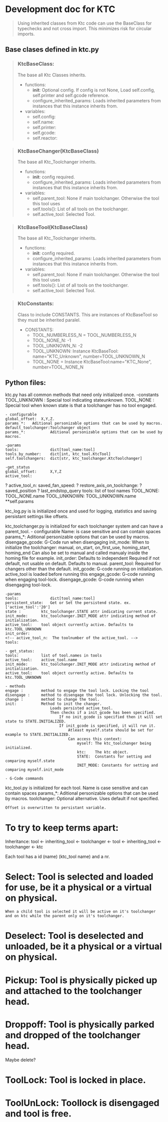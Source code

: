 # Development doc for KTC

> Using inherited classes from Ktc code can use the BaseClass for typechecks and not cross import.
> This minimizes risk for circular imports.

## Base clases defined in ktc.py

> ### KtcBaseClass:
> The base all Ktc Classes inherits.
> - functions:
>   - __init__:   Optional config. If config is not None, Load self.config, self.printer and self.gcode reference.
>   - configure_inherited_params:     Loads inherited parameters from instances that this instance inherits from.
> - variables:
>   - self.config:
>   - self.name:
>   - self.printer:
>   - self.gcode:
>   - self.reactor:

> ### KtcBaseChanger(KtcBaseClass)
> The base all Ktc_Toolchanger inherits.
> - functions:
>   - __init__: config required.
>   - configure_inherited_params:     Loads inherited parameters from instances that this instance inherits from.
> - variables:
>   - self.parent_tool:     None if main toolchanger. Otherwise the tool this tool uses
>   - self.tools{}:         List of all tools on the toolchanger.
>   - self.active_tool:     Selected Tool.

> ### KtcBaseTool(KtcBaseClass)
> The base all Ktc_Toolchanger inherits.
> - functions:
>   - __init__: config required.
>   - configure_inherited_params:     Loads inherited parameters from instances that this instance inherits from.
> - variables:
>   - self.parent_tool:     None if main toolchanger. Otherwise the tool this tool uses
>   - self.tools{}:         List of all tools on the toolchanger.
>   - self.active_tool:     Selected Tool.



> ### KtcConstants:
> Class to include CONSTANTS. This are instances of KtcBaseTool so they must be inherited paralel.
> - CONSTANTS:
>   - TOOL_NUMBERLESS_N = TOOL_NUMBERLESS_N
>   - TOOL_NONE_N: -1
>   - TOOL_UNKNOWN_N: -2
>   - TOOL_UNKNOWN: Instance KtcBaseTool: name="KTC_Unknown", number=TOOL_UNKNOWN_N
>   - TOOL_NONE = Instance KtcBaseTool:name="KTC_None", number=TOOL_NONE_N


## Python files:

ktc.py has all common methods that need only initialized once.
    -constants
    TOOL_UNKNOWN :  Special tool indicating stateunknown.
    TOOL_NONE :     Special tool when known state is that a toolchanger has no tool engaged.

    - configurable    
    global_offset:  X,Y,Z.
    params_*:   Aditional personizable options that can be used by macros.
    default_toolchanger:Toolchanger object 
    params_*:           Aditional personizable options that can be used by macros.

    -params
    tools:              dict[tool_name:tool]
    tools_by_number:    dict[int, ktc_tool.KtcTool]
    self.toolchangers:  dict[str, ktc_toolchanger.KtcToolchanger]

    -get_status
    global_offset:      X,Y,Z
    active_tool:
?   active_tool_n:
    saved_fan_speed:
?   restore_axis_on_toolchange:
?   saved_position
?   last_endstop_query
    tools:              list of tool names
    TOOL_NONE:          TOOL_NONE.name
    TOOL_UNKNOWN:       TOOL_UNKNOWN.name
    **self.params


ktc_log.py is is initialized once and used for logging, statistics and saving persistant settings like offsets.


ktc_toolchanger.py is initialized for each toolchanger system and can have a parent_tool.
    - configurable
    Name:       is case sensitive and can contain spaces
    params_*:           Aditional personizable options that can be used by macros.
    disengage_gcode:    G-Code run when disengaging 
    init_mode:          When to initialize the toolchanger: manual, on_start, on_first_use, homing_start, homing_end
                        Can also be set to manual and called manualy inside the homing file for example.
    init_order:         Defaults to independent Required if not default, not usable on default.
                        Defaults to manual.
    parent_tool:    Required for changers other than the default.
    init_gcode:         G-code running on initialization. active_tool is loaded before running this
    engage_gcode:       G-code running when engaging tool-lock.
    disengage_gcode:    G-code running when disengaging tool-lock.

    -params
    tools:              dict[tool_name:tool]
    persistent_state:   Get or Set the persistend state. ex. ['active_tool':'20']
    state :         ktc_toolchanger.STATE attr indicating current state.
    init_mode:      ktc_toolchanger.INIT_MODE attr indicating method of initialization.
    active_tool:    tool object currently active. Defaults to ktc.TOOL_UNKNOWN
    init_order:     
    <!-- active_tool_n:  The toolnumber of the active_tool. -->
    tools:                

    - get_status:
    tools:          list of tool.names in tools
    active_tool:    active_tool.name
    init_mode:      ktc_toolchanger.INIT_MODE attr indicating method of initialization.
    active_tool:    tool object currently active. Defaults to ktc.TOOL_UNKNOWN

    - methods
    engage :        method to engage the tool lock. Locking the tool
    disengage :     method to disengage the tool lock. Unlocking the tool.
    change :        method to change the tool.
    init:           Method to init the changer. 
                        Loads persisted active_tool.
                        Then checks if a init_gcode has been specified.
                            If no init_gcode is specified then it will set state to STATE.INITIALIZED.
                            If init_gcode is specified, it will run it.
                                Atleast myself.state should be set for example to STATE.INITIALIZED.
                                Can access this context: 
                                    myself: The ktc_toolchanger being initialized.
                                    ktc:    The ktc object.
                                    STATE:  Constants for setting and comparing myself.state
                                    INIT_MODE: Constants for setting and comparing myself.init_mode

    - G-Code commands                                

    

ktc_tool.py is initialized for each tool.
    Name is case sensitive and can contain spaces
    params_*:        Aditional personizable options that can be used by macros.
    toolchanger:     Optional alternative. Uses default if not specified.
    
    Offset is overwritten to persistant variable.





# To try to keep terms apart:
Inheritance: tool <- inheriting_tool <- toolchanger <- tool <-  inheriting_tool <- toolchanger <- ktc

Each tool has a id (name) (ktc_tool name) and a nr.

# Select: Tool is selected and loaded for use, be it a physical or a virtual on physical.
    When a child tool is selected it will be active on it's toolchanger and on ktc while the parent only on it's toolchanger.
# Deselect: Tool is deselected and unloaded, be it a physical or a virtual on physical.

# Pickup: Tool is physically picked up and attached to the toolchanger head.
# Droppoff: Tool is physically parked and dropped of the toolchanger head.

Maybe delete?
# ToolLock: Tool is locked in place.
# ToolUnLock: Toollock is disengaged and tool is free.
